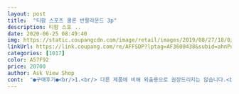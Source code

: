 ```yaml
---
layout: post 
title:  "티팜 스포츠 쿨론 반팔라운드 3p" 
description: 티팜 스포 ..
date: 2020-06-25 08:49:40 
img: https://static.coupangcdn.com/image/retail/images/2019/08/27/18/0/041f5d61-2e40-4c83-9ca4-c960eaa8aae1.jpg 
linkUrl: https://link.coupang.com/re/AFFSDP?lptag=AF3600438&subid=ahnPublicAsk&pageKey=290463322&itemId=919232847&vendorItemId=5289969777&traceid=V0-113-edb123c3ce26b77a 
categories: [1017] 
color: A57F92 
price: 20700 
author: Ask View Shop 
cont:  "●구매후기●<br/>1.<br/> 다른 제품에 비해 외출용으로 권장드리지는 않습니다.<br/><br/>1.<br/> 스포츠용으로 적합한 디자인입니다.<br/><br/>1.<br/> 시원합니다.<br/><br/>1.<br/> 재질이 다릅니다.<br/> 본 제품은 쿨론티소재의 운동용 티셔츠 같습니다.<br/><br/>2.<br/> 가격이 본 제품이 3천원 가량 비쌉니다.<br/> 둘다 3p 라 옷당 천원정도 차이 난다고 생각하시면 됍니다.<br/><br/>2.<br/> 신축성이 많은 편이 아니고 두꺼운편이 아니기 때문에 힘주어 벗을때 실밥 터지는 소리가 납니다.<br/> 금방 늘어날거 같습니다.<br/> (천원 더 비싼데 아쉽습니다.<br/>.<br/>)<br/>2.<br/> 재질자체가 가볍습니다.<br/><br/>2.<br/> 피부에 닿았을때 까칠거림이 없습니다.<br/><br/>3.<br/> 둘다 신축성은 없는 것보다 나은 정도입니다만, 본 스포츠라운드 제품이 조금 더 없는 편입니다.<br/><br/>3.<br/> 드라이쿨 제품에 비해 기장이 조금 더 짧아 큰 행동시 뱃살 노출이 조금 있습니다.<br/><br/>3.<br/> 색상과 사이즈는 동일합니다.<br/><br/>3.<br/> 얇은데 비침도 없습니다.<br/><br/>4.<br/> (개인차) 제가 원하던 군대 로카티(PX상품)의 재질입니다.<br/><br/>공통점<br/>남자친구랑 같이입으려고 큰거 샀는데<br/>단점<br/>목늘어짐도 없고 타이트하게 입을려고 제일 작은사이즈를 샀는데 기장이나 둘레 이런거 딱맞아요! 여름에 운동할때 딱이네용<br/>본인은 180cm에 100kg의 거구임을 명시합니다.<br/><br/>엄청시원하다구 이것만 입고싶대요<br/>이거젛아유 헬스장 관복이 촌스러워서 샀어요<br/>이제부터 본제품 스포츠 반팔라운드 티셔츠의 장점 과 단점입니다.<br/><br/>잠옷 및 운동용으로 검은색 반팔티를 사고자 같은 기업의 드라이쿨 티셔츠(17,700) 과 스포츠 반팔라운드(20,700)를 샀습니다.<br/><br/>장점<br/>차이점<br/>1.<br/> 다른 제품에 비해 외출용으로 권장드리지는 않습니다.<br/><br/>1.<br/> 스포츠용으로 적합한 디자인입니다.<br/><br/>1.<br/> 시원합니다.<br/><br/>1.<br/> 재질이 다릅니다.<br/> 본 제품은 쿨론티소재의 운동용 티셔츠 같습니다.<br/><br/>2.<br/> 가격이 본 제품이 3천원 가량 비쌉니다.<br/> 둘다 3p 라 옷당 천원정도 차이 난다고 생각하시면 됍니다.<br/><br/>2.<br/> 신축성이 많은 편이 아니고 두꺼운편이 아니기 때문에 힘주어 벗을때 실밥 터지는 소리가 납니다.<br/> 금방 늘어날거 같습니다.<br/> (천원 더 비싼데 아쉽습니다.<br/>.<br/>)<br/>2.<br/> 재질자체가 가볍습니다.<br/><br/>2.<br/> 피부에 닿았을때 까칠거림이 없습니다.<br/><br/>3.<br/> 둘다 신축성은 없는 것보다 나은 정도입니다만, 본 스포츠라운드 제품이 조금 더 없는 편입니다.<br/><br/>3.<br/> 드라이쿨 제품에 비해 기장이 조금 더 짧아 큰 행동시 뱃살 노출이 조금 있습니다.<br/><br/>3.<br/> 색상과 사이즈는 동일합니다.<br/><br/>3.<br/> 얇은데 비침도 없습니다.<br/><br/>4.<br/> (개인차) 제가 원하던 군대 로카티(PX상품)의 재질입니다.<br/><br/>공통점<br/>남자친구랑 같이입으려고 큰거 샀는데<br/>단점<br/>목늘어짐도 없고 타이트하게 입을려고 제일 작은사이즈를 샀는데 기장이나 둘레 이런거 딱맞아요! 여름에 운동할때 딱이네용<br/>본인은 180cm에 100kg의 거구임을 명시합니다.<br/><br/>엄청시원하다구 이것만 입고싶대요<br/>이거젛아유 헬스장 관복이 촌스러워서 샀어요<br/>이제부터 본제품 스포츠 반팔라운드 티셔츠의 장점 과 단점입니다.<br/><br/>잠옷 및 운동용으로 검은색 반팔티를 사고자 같은 기업의 드라이쿨 티셔츠(17,700) 과 스포츠 반팔라운드(20,700)를 샀습니다.<br/><br/>장점<br/>차이점<br/>" 
---
```


